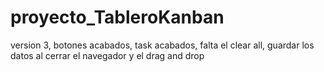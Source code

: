 # proyecto_TableroKanban
version 3, botones acabados, task acabados, falta el clear all, guardar los datos al cerrar el navegador y el drag and drop